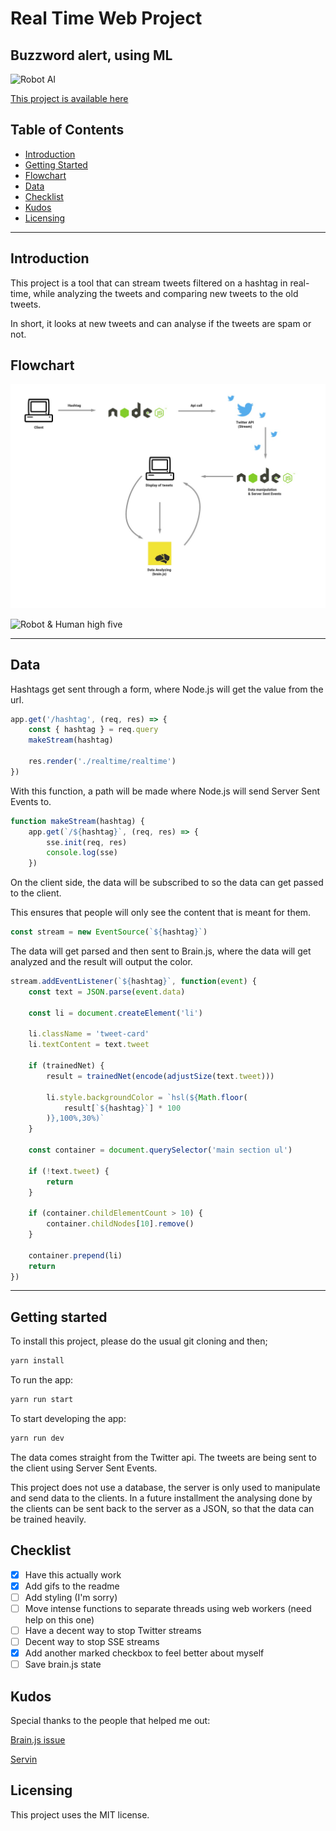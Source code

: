 # Real Time Web Project

## Buzzword alert, using ML

![Robot AI](https://media.giphy.com/media/CVtNe84hhYF9u/giphy.gif)

[This project is available here](https://real-time-web-project-rolwcddjdk.now.sh/hashtag?hashtag=trump)

## Table of Contents

*   [Introduction](#introduction)
*   [Getting Started](#getting-started)
*   [Flowchart](#flowchart)
*   [Data](#data)
*   [Checklist](#checklist)
*   [Kudos](#kudos)
*   [Licensing](#licensing)

---

## Introduction

This project is a tool that can stream tweets filtered on a hashtag in real-time, while analyzing the tweets and comparing new tweets to the old tweets.

In short, it looks at new tweets and can analyse if the tweets are spam or not.

## Flowchart

![Chart describing the flow](chart.jpg)

![Robot & Human high five](https://media.giphy.com/media/14cHY86AYr24o0/giphy.gif)

---

## Data

Hashtags get sent through a form, where Node.js will get the value from the url.

```javascript
app.get('/hashtag', (req, res) => {
	const { hashtag } = req.query
	makeStream(hashtag)

	res.render('./realtime/realtime')
})
```

With this function, a path will be made where Node.js will send Server Sent Events to.

```javascript
function makeStream(hashtag) {
	app.get(`/${hashtag}`, (req, res) => {
		sse.init(req, res)
		console.log(sse)
	})
```

On the client side, the data will be subscribed to so the data can get passed to the client.

This ensures that people will only see the content that is meant for them.

```javascript
const stream = new EventSource(`${hashtag}`)
```

The data will get parsed and then sent to Brain.js, where the data will get analyzed and the result will output the color.

```javascript
stream.addEventListener(`${hashtag}`, function(event) {
	const text = JSON.parse(event.data)

	const li = document.createElement('li')

	li.className = 'tweet-card'
	li.textContent = text.tweet

	if (trainedNet) {
		result = trainedNet(encode(adjustSize(text.tweet)))

		li.style.backgroundColor = `hsl(${Math.floor(
			result[`${hashtag}`] * 100
		)},100%,30%)`
	}

	const container = document.querySelector('main section ul')

	if (!text.tweet) {
		return
	}

	if (container.childElementCount > 10) {
		container.childNodes[10].remove()
	}

	container.prepend(li)
	return
})
```

---

## Getting started

To install this project, please do the usual git cloning and then;

```sh
yarn install
```

To run the app:

```sh
yarn run start
```

To start developing the app:

```sh
yarn run dev
```

The data comes straight from the Twitter api. The tweets are being sent to the client using Server Sent Events.

This project does not use a database, the server is only used to manipulate and send data to the clients. In a future installment the analysing done by the clients can be sent back to the server as a JSON, so that the data can be trained heavily.

## Checklist

*   [x] Have this actually work
*   [x] Add gifs to the readme
*   [ ] Add styling (I'm sorry)
*   [ ] Move intense functions to separate threads using web workers (need help on this one)
*   [ ] Have a decent way to stop Twitter streams
*   [ ] Decent way to stop SSE streams
*   [x] Add another marked checkbox to feel better about myself
*   [ ] Save brain.js state

## Kudos

Special thanks to the people that helped me out:

[Brain.js issue](https://github.com/BrainJS/brain.js/issues/188)

[Servin](https://www.github.com/servinlp)

## Licensing

This project uses the MIT license.
